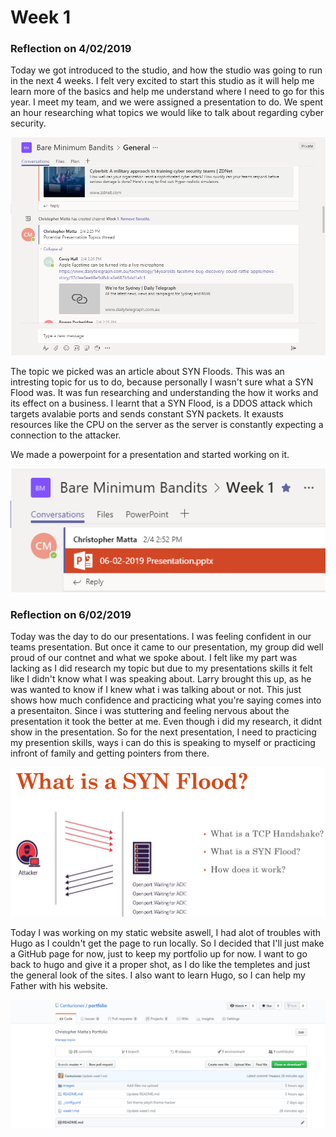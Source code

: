 # Week 1


### Reflection on 4/02/2019

Today we got introduced to the studio, and how the studio was going to run in the next 4 weeks. I felt very excited to start this studio as it will help me learn more of the basics and help me understand where I need to go for this year. I meet my team, and we were assigned a presentation to do. We spent an hour researching what topics we would like to talk about regarding cyber security. 

![Picture](/images/teams1.PNG)

The topic we picked was an article about SYN Floods. This was an intresting topic for us to do, because personally I wasn't sure what a SYN Flood was. It was fun researching and understanding the how it works and its effect on a business. I learnt that a SYN Flood, is a DDOS attack which targets avalabie ports and sends constant SYN packets. It exausts resources like the CPU on the server as the server is constantly expecting a connection to the attacker. 

We made a powerpoint for a presentation and started working on it.

![Picture](/images/teams2.PNG)

### Reflection on 6/02/2019

Today was the day to do our presentations. I was feeling confident in our teams presentation. But once it came to our presentation, my group did well proud of our contnet and what we spoke about. I felt like my part was lacking as I did research my topic but due to my presentations skills it felt like I didn't know what I was  speaking about. Larry brought this up, as he was wanted to know if I knew what i was talking about or not. This just shows how much confidence and practicing what you're saying comes into a presentaiton. Since i was stuttering and feeling nervous about the presentation it took the better at me. Even though i did my research, it didnt show in the presentation. So for the next presentation, I need to practicing my presention skills, ways i can do this is speaking to myself or  practicing infront of family and getting pointers from there. 

![Picture](/images/teams4.PNG)


Today I was working on my static website aswell, I had alot of troubles with Hugo as I couldn't get the page to run locally. So I decided that I'll just make a GitHub page for now, just to keep my portfolio up for now. I want to go back to hugo and give it a proper shot, as I do like the templetes and just the general look of the sites. I also want to learn Hugo, so I can help my Father with his website.

![Picture](/images/github.PNG)
